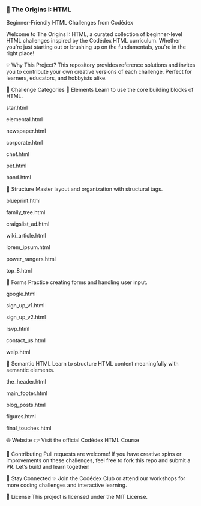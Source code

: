 ### 🌋 The Origins I: HTML
Beginner-Friendly HTML Challenges from Codédex

Welcome to The Origins I: HTML, a curated collection of beginner-level HTML challenges inspired by the Codédex HTML curriculum. Whether you're just starting out or brushing up on the fundamentals, you're in the right place!

💡 Why This Project?
This repository provides reference solutions and invites you to contribute your own creative versions of each challenge. Perfect for learners, educators, and hobbyists alike.

🧱 Challenge Categories
🔸 Elements
Learn to use the core building blocks of HTML.

star.html

elemental.html

newspaper.html

corporate.html

chef.html

pet.html

band.html

🔸 Structure
Master layout and organization with structural tags.

blueprint.html

family_tree.html

craigslist_ad.html

wiki_article.html

lorem_ipsum.html

power_rangers.html

top_8.html

🔸 Forms
Practice creating forms and handling user input.

google.html

sign_up_v1.html

sign_up_v2.html

rsvp.html

contact_us.html

welp.html

🔸 Semantic HTML
Learn to structure HTML content meaningfully with semantic elements.

the_header.html

main_footer.html

blog_posts.html

figures.html

final_touches.html

🌐 Website
👉 Visit the official Codédex HTML Course

🤝 Contributing
Pull requests are welcome! If you have creative spins or improvements on these challenges, feel free to fork this repo and submit a PR. Let’s build and learn together!

💬 Stay Connected
✨ Join the Codédex Club or attend our workshops for more coding challenges and interactive learning.

📜 License
This project is licensed under the MIT License.
